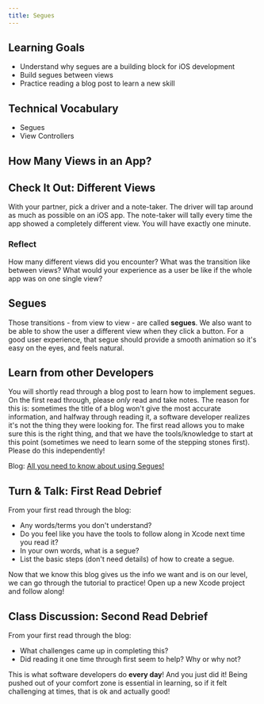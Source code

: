 ```yaml
---
title: Segues
---
```


## Learning Goals

* Understand why segues are a building block for iOS development
* Build segues between views
* Practice reading a blog post to learn a new skill

## Technical Vocabulary

- Segues
- View Controllers

## How Many Views in an App?

<div class="try-it">
  <h2>Check It Out: Different Views</h2>
  <p>With your partner, pick a driver and a note-taker. The driver will tap around as much as possible on an iOS app. The note-taker will tally every time the app showed a completely different view. You will have exactly one minute.</p>
  <h3>Reflect</h3>
  <p>How many different views did you encounter? What was the transition like between views? What would your experience as a user be like if the whole app was on one single view?</p>
</div>

## Segues

Those transitions - from view to view - are called **segues**. We also want to be able to show the user a different view when they click a button. For a good user experience, that segue should provide a smooth animation so it's easy on the eyes, and feels natural.

## Learn from other Developers

You will shortly read through a blog post to learn how to implement segues. On the first read through, please _only_ read and take notes. The reason for this is: sometimes the title of a blog won't give the most accurate information, and halfway through reading it, a software developer realizes it's not the thing they were looking for. The first read allows you to make sure this is the right thing, and that we have the tools/knowledge to start at this point (sometimes we need to learn some of the stepping stones first). Please do this independently!

Blog: [All you need to know about using Segues!](https://medium.com/@fahd.saifuddin/swift4-all-you-need-to-know-about-using-segues-deac7fe835ef)

<div class="try-it">
  <h2>Turn & Talk: First Read Debrief</h2>
  <p>From your first read through the blog:</p>
  <ul>
    <li>Any words/terms you don't understand?</li>
    <li>Do you feel like you have the tools to follow along in Xcode next time you read it?</li>
    <li>In your own words, what is a segue?</li>
    <li>List the basic steps (don't need details) of how to create a segue.</li>
  </ul>
</div>

Now that we know this blog gives us the info we want and is on our level, we can go through the tutorial to practice! Open up a new Xcode project and follow along!

<div class="try-it">
  <h2>Class Discussion: Second Read Debrief</h2>
  <p>From your first read through the blog:</p>
  <ul>
    <li>What challenges came up in completing this?</li>
    <li>Did reading it one time through first seem to help? Why or why not?</li>
  </ul>
  <p>This is what software developers do <strong>every day</strong>! And you just did it! Being pushed out of your comfort zone is essential in learning, so if it felt challenging at times, that is ok and actually good!</p>
</div>
